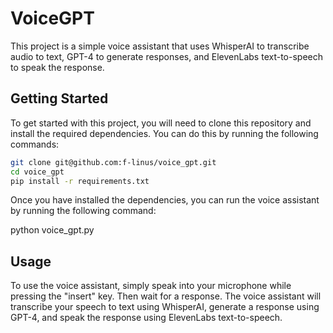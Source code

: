 # VoiceGPT

This project is a simple voice assistant that uses WhisperAI to transcribe audio to text, GPT-4 to generate responses, and ElevenLabs text-to-speech to speak the response.

## Getting Started

To get started with this project, you will need to clone this repository and install the required dependencies. You can do this by running the following commands:

``` bash
git clone git@github.com:f-linus/voice_gpt.git
cd voice_gpt
pip install -r requirements.txt
```

Once you have installed the dependencies, you can run the voice assistant by running the following command:

python voice_gpt.py

## Usage

To use the voice assistant, simply speak into your microphone while pressing the "insert" key. Then wait for a response. The voice assistant will transcribe your speech to text using WhisperAI, generate a response using GPT-4, and speak the response using ElevenLabs text-to-speech.
